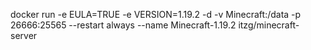 docker run -e EULA=TRUE -e VERSION=1.19.2 -d -v Minecraft:/data -p 26666:25565 --restart always --name Minecraft-1.19.2 itzg/minecraft-server